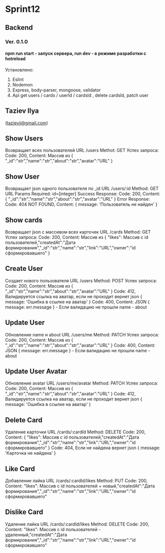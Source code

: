 # Sprint12
## Backend
### Ver. 0.1.0
#### npm run start - запуск сервера, run dev - в режиме разработки с hotreload
Установлено: 
1. Eslint
2. Nodemon
3. Express, body-parser, mongoose, validator
4. Api get users / cards / userId / cardsId , delete cardsId, patch user
## Taziev Ilya 
(tazievii@gmail.com)


## Show Users 
Возвращает всех пользователей
URL /users
Methot: GET
Успех запроса:
Code: 200, Content: Массив из { "_id":"str","name":"str","about":"str","avatar":"URL" }


## Show User
Возвращает json одного пользователя по _id
URL /users/:id
Method: GET
URL Params Required: id=[integer]
Success Response:
Code: 200, Content: { "_id":"str","name":"str","about":"str","avatar":"URL" }
Error Response:
Code: 404 NOT FOUND, Content: { message: 'Пользователь не найден' }


## Show cards
Возвращает json с массивом всех карточек
URL /cards
Method: GET
Успех запроса:
Code: 200, Content: Массив из { "likes": Массив с id пользователей,"createdAt":"Дата формирования","_id":"str","name":"str","link":"URL","owner":"id сформировавшего" }


## Create User
Создает нового пользователя
URL /users
Method: POST
Успех запроса:
Code: 200, Content: Массив из { "_id":"str","name":"str","about":"str","avatar":"URL" }
Code: 412, Валидируется ссылка на аватар, если не проходит вернет json { message: 'Ошибка в ссылке на аватар' }
Code: 400, Content: JSON { message: err.message } - Если валидацию не прошли name - about


## Update User
Обновление name и about
URL /users/me
Method: PATCH
Успех запроса:
Code: 200, Content: Массив из { "_id":"str","name":"str","about":"str","avatar":"URL" }
Code: 400, Content: JSON { message: err.message } - Если валидацию не прошли name - about


## Update User Avatar
Обновление avatar
URL /users/me/avatar
Method: PATCH
Успех запроса:
Code: 200, Content: Массив из { "_id":"str","name":"str","about":"str","avatar":"URL" }
Code: 412, Валидируется ссылка на аватар, если не проходит вернет json { message: 'Ошибка в ссылке на аватар' }

## Delete Card
Удаление карточки
URL /cards/:cardId
Method: DELETE
Code: 200, Content: { "likes": Массив с id пользователей,"createdAt":"Дата формирования","_id":"str","name":"str","link":"URL","owner":"id сформировавшего" }
Code: 404, Eсли не найдена вернет json { message: 'Карточка не найдена' }

## Like Card
Добавление лайка
URL /cards/:cardId/likes
Method: PUT
Code: 200, Content: "likes": Массив с id пользователей + новый,"createdAt":"Дата формирования","_id":"str","name":"str","link":"URL","owner":"id сформировавшего"

## Dislike Card
Удаление лайка
URL /cards/:cardId/likes
Method: DELETE
Code: 200, Content: "likes": Массив с id пользователей - удаленный,"createdAt":"Дата формирования","_id":"str","name":"str","link":"URL","owner":"id сформировавшего"

